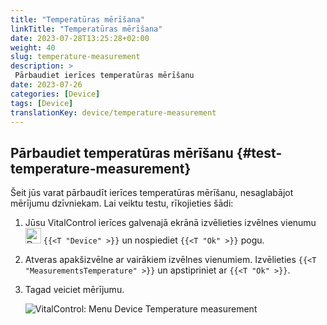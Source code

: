 ```yaml
---
title: "Temperatūras mērīšana"
linkTitle: "Temperatūras mērīšana"
date: 2023-07-28T13:25:28+02:00
weight: 40
slug: temperature-measurement
description: >
 Pārbaudiet ierīces temperatūras mērīšanu
date: 2023-07-26
categories: [Device]
tags: [Device]
translationKey: device/temperature-measurement
---
```

## Pārbaudiet temperatūras mērīšanu {#test-temperature-measurement}

Šeit jūs varat pārbaudīt ierīces temperatūras mērīšanu, nesaglabājot mērījumu dzīvniekam. Lai veiktu testu, rīkojieties šādi:

1. Jūsu VitalControl ierīces galvenajā ekrānā izvēlieties izvēlnes vienumu <img src="/icons/device.svg" width="25" align="bottom" alt="Device" /> `{{<T "Device" >}}` un nospiediet `{{<T "Ok" >}}` pogu.

2. Atveras apakšizvēlne ar vairākiem izvēlnes vienumiem. Izvēlieties `{{<T "MeasurementsTemperature" >}}` un apstipriniet ar `{{<T "Ok" >}}`.

3. Tagad veiciet mērījumu.

   ![VitalControl: Menu Device Temperature measurement](../images/temperature.png "Test temperature measurement")
